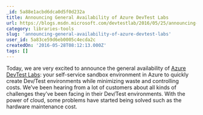 ```yaml
---
_id: 5a88e1acbd6dca0d5f0d232a
title: Announcing General Availability of Azure DevTest Labs
url: https://blogs.msdn.microsoft.com/devtestlab/2016/05/25/announcing-general-availability-of-azure-devtest-labs/
category: libraries-tools
slug: 'announcing-general-availability-of-azure-devtest-labs'
user_id: 5a83ce59d6eb0005c4ecda2c
createdOn: '2016-05-28T08:12:13.000Z'
tags: []
---
```


Today, we are very excited to announce the general availability of <a href="https://azure.microsoft.com/en-us/services/devtest-lab/">Azure DevTest Labs</a>: your self-service sandbox environment in Azure to quickly create Dev/Test environments while minimizing waste and controlling costs. We’ve been hearing from a lot of customers about all kinds of challenges they’ve been facing in their Dev/Test environments. With the power of cloud, some problems have started being solved such as the hardware maintenance cost.
